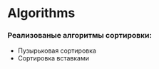 # Algorithms
### Реализованые алгоритмы сортировки:
 
 + Пузырьковая сортировка
 + Сортировка вставками
